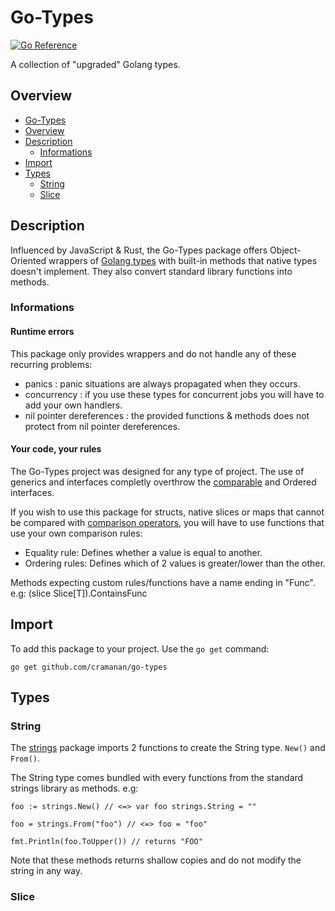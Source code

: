 # Go-Types

[![Go Reference](https://pkg.go.dev/badge/github.com/cramanan/go-types.svg)](https://pkg.go.dev/github.com/cramanan/go-types)

A collection of "upgraded" Golang types.

## Overview

-   [Go-Types](#go-types)
-   [Overview](#overview)
-   [Description](#description)
    -   [Informations](#informations)
-   [Import](#import)
-   [Types](#types)
    -   [String](#string)
    -   [Slice](#slice)

## Description

Influenced by JavaScript & Rust, the Go-Types package offers Object-Oriented wrappers of [Golang types](https://go.dev/ref/spec#Types) with built-in methods that native types doesn't implement.
They also convert standard library functions into methods.

### Informations

#### Runtime errors

This package only provides wrappers and do not handle any of these recurring problems:

-   panics : panic situations are always propagated when they occurs.
-   concurrency : if you use these types for concurrent jobs you will have to add your own handlers.
-   nil pointer dereferences : the provided functions & methods does not protect from nil pointer dereferences.

#### Your code, your rules

The Go-Types project was designed for any type of project. The use of generics and interfaces completly overthrow the [comparable](https://go.dev/blog/comparable) and Ordered interfaces.

If you wish to use this package for structs, native slices or maps that cannot be compared with [comparison operators](https://go.dev/ref/spec#Comparison_operators), you will have to use functions that use your own comparison rules:

-   Equality rule: Defines whether a value is equal to another.
-   Ordering rules: Defines which of 2 values is greater/lower than the other.

Methods expecting custom rules/functions have a name ending in "Func". e.g: (slice Slice[T]).ContainsFunc <!--add link that tracks line -->

## Import

To add this package to your project. Use the `go get` command:

```
go get github.com/cramanan/go-types
```

## Types

### String

The [strings](/strings/strings.go) package imports 2 functions to create the String type. `New()` and `From()`. <!--add links that track lines-->

The String type comes bundled with every functions from the standard strings library as methods. e.g:

```golang
foo := strings.New() // <=> var foo strings.String = ""

foo = strings.From("foo") // <=> foo = "foo"

fmt.Println(foo.ToUpper()) // returns "FOO"
```

Note that these methods returns shallow copies and do not modify the string in any way.

### Slice
